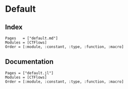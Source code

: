 # Default

## Index

```@index
Pages   = ["default.md"]
Modules = [CTFlows]
Order = [:module, :constant, :type, :function, :macro]
```

## Documentation

```@autodocs
Pages = ["default.jl"]
Modules = [CTFlows]
Order = [:module, :constant, :type, :function, :macro]
```